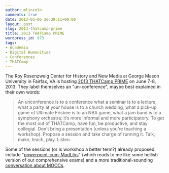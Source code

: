 ```yaml
---
author: mlincoln
comments: true
date: 2013-05-06 20:39:11+00:00
layout: post
slug: 2013-thatcamp-prime
title: 2013 THATCamp PRIME
wordpress_id: 973
tags:
- Academia
- Digital Humanities
- Conferences
- THATCamp
---
```


The Roy Rosenzweig Center for History and New Media at George Mason University in Fairfax, VA is hosting [2013 THATCamp PRIME](http://chnm2013.thatcamp.org/) on June 7-8, 2013. They label themselves an "un-conference", maybe best explained in their own words:


> An unconference is to a conference what a seminar is to a lecture, what a party at your house is to a church wedding, what a pick-up game of Ultimate Frisbee is to an NBA game, what a jam band is to a symphony orchestra: it’s more informal and more participatory. To get the most out of THATCamp, have fun, be productive, and stay collegial. Don’t bring a presentation (unless you’re teaching a workshop). Propose a session and take charge of running it. Talk, make, teach, play. Listen.


Some of the sessions (or is workshop a better term?) already proposed include "[powerpoint-cum-MadLibs](http://chnm2013.thatcamp.org/05/01/synchronicity-powerpoint-unhinged/)" (which reads to me like some hellish version of our comprehensive exams) and a more traditional-sounding [conversation about MOOCs](http://chnm2013.thatcamp.org/05/02/de-moocing-the-past/).
